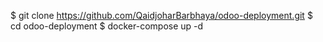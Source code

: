 $ git clone https://github.com/QaidjoharBarbhaya/odoo-deployment.git
$ cd odoo-deployment
$ docker-compose up -d

